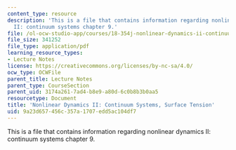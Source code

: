 ```yaml
---
content_type: resource
description: 'This is a file that contains information regarding nonlinear dynamics
  II: continuum systems chapter 9.'
file: /ol-ocw-studio-app/courses/18-354j-nonlinear-dynamics-ii-continuum-systems-spring-2015/9a23d657456c357a1707edd5ac104df7_MIT18_354JS15_Ch9.pdf
file_size: 341252
file_type: application/pdf
learning_resource_types:
- Lecture Notes
license: https://creativecommons.org/licenses/by-nc-sa/4.0/
ocw_type: OCWFile
parent_title: Lecture Notes
parent_type: CourseSection
parent_uid: 3174a261-7ad4-b8e9-a80d-6c0b8b3b0aa5
resourcetype: Document
title: 'Nonlinear Dynamics II: Continuum Systems, Surface Tension'
uid: 9a23d657-456c-357a-1707-edd5ac104df7
---
```

This is a file that contains information regarding nonlinear dynamics II: continuum systems chapter 9.